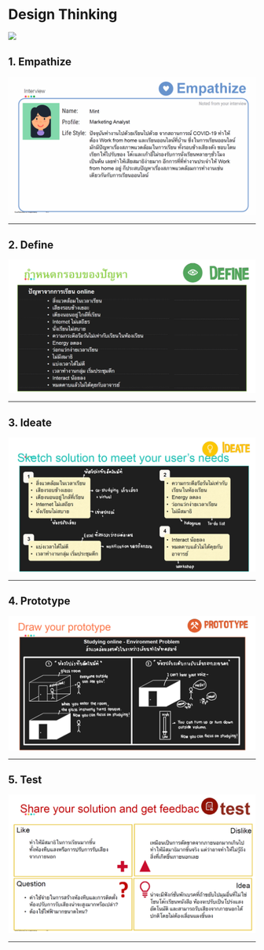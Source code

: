 # Design Thinking

[![](https://img.shields.io/badge/-Concept-brightgreen)](#)

## 1. Empathize

<img src="https://github.com/MimismPS/BADS7105-CRM-Analytics/blob/main/Assignment%2008%20-%20Design%20Thinking/Empathize.png" />
<hr>

## 2. Define

<img src="https://github.com/MimismPS/BADS7105-CRM-Analytics/blob/main/Assignment%2008%20-%20Design%20Thinking/Define.png" />
<hr>

## 3. Ideate

<img src="https://github.com/MimismPS/BADS7105-CRM-Analytics/blob/main/Assignment%2008%20-%20Design%20Thinking/Ideate.png" />
<hr>

## 4. Prototype

<img src="https://github.com/MimismPS/BADS7105-CRM-Analytics/blob/main/Assignment%2008%20-%20Design%20Thinking/Prototype.png" />
<hr>

## 5. Test

<img src="https://github.com/MimismPS/BADS7105-CRM-Analytics/blob/main/Assignment%2008%20-%20Design%20Thinking/Test.png" />
<hr>
